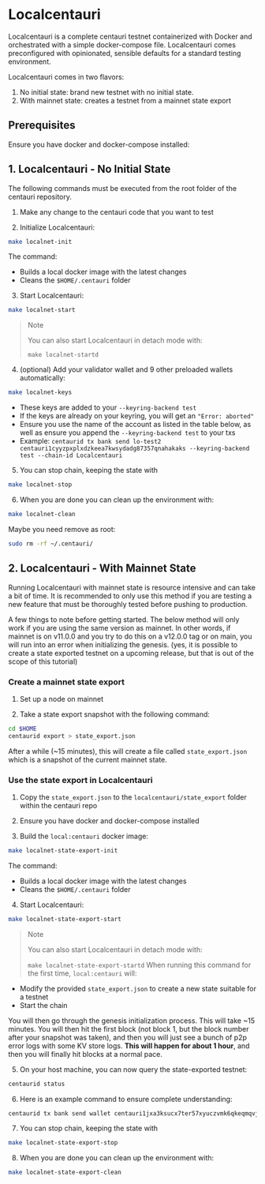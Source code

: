 # Localcentauri

Localcentauri is a complete centauri testnet containerized with Docker and orchestrated with a simple docker-compose file. Localcentauri comes preconfigured with opinionated, sensible defaults for a standard testing environment.

Localcentauri comes in two flavors:

1. No initial state: brand new testnet with no initial state. 
2. With mainnet state: creates a testnet from a mainnet state export

## Prerequisites

Ensure you have docker and docker-compose installed:

## 1. Localcentauri - No Initial State

The following commands must be executed from the root folder of the centauri repository.

1. Make any change to the centauri code that you want to test

2. Initialize Localcentauri:

```bash
make localnet-init
```

The command:

- Builds a local docker image with the latest changes
- Cleans the `$HOME/.centauri` folder

3. Start Localcentauri:

```bash
make localnet-start
```

> Note
>
> You can also start Localcentauri in detach mode with:
>
> `make localnet-startd`
4. (optional) Add your validator wallet and 9 other preloaded wallets automatically:
```bash
make localnet-keys
```

- These keys are added to your `--keyring-backend test`
- If the keys are already on your keyring, you will get an `"Error: aborted"`
- Ensure you use the name of the account as listed in the table below, as well as ensure you append the `--keyring-backend test` to your txs
- Example: `centaurid tx bank send lo-test2 centauri1cyyzpxplxdzkeea7kwsydadg87357qnahakaks --keyring-backend test --chain-id Localcentauri`

5. You can stop chain, keeping the state with

```bash
make localnet-stop
```

6. When you are done you can clean up the environment with:

```bash
make localnet-clean
```
Maybe you need remove as root:

```bash
sudo rm -rf ~/.centauri/
```

## 2. Localcentauri - With Mainnet State

Running Localcentauri with mainnet state is resource intensive and can take a bit of time.
It is recommended to only use this method if you are testing a new feature that must be thoroughly tested before pushing to production.

A few things to note before getting started. The below method will only work if you are using the same version as mainnet. In other words,
if mainnet is on v11.0.0 and you try to do this on a v12.0.0 tag or on main, you will run into an error when initializing the genesis.
(yes, it is possible to create a state exported testnet on a upcoming release, but that is out of the scope of this tutorial)


### Create a mainnet state export

1. Set up a node on mainnet 

2. Take a state export snapshot with the following command:

```sh
cd $HOME
centaurid export > state_export.json
```

After a while (~15 minutes), this will create a file called `state_export.json` which is a snapshot of the current mainnet state.

### Use the state export in Localcentauri

1. Copy the `state_export.json` to the `localcentauri/state_export` folder within the centauri repo


2. Ensure you have docker and docker-compose installed


3. Build the `local:centauri` docker image:

```bash
make localnet-state-export-init
```

The command:

- Builds a local docker image with the latest changes
- Cleans the `$HOME/.centauri` folder

4. Start Localcentauri:

```bash
make localnet-state-export-start
```

> Note
>
> You can also start Localcentauri in detach mode with:
>
> `make localnet-state-export-startd`
When running this command for the first time, `local:centauri` will:
- Modify the provided `state_export.json` to create a new state suitable for a testnet
- Start the chain

You will then go through the genesis initialization process. This will take ~15 minutes.
You will then hit the first block (not block 1, but the block number after your snapshot was taken), and then you will just see a bunch of p2p error logs with some KV store logs.
**This will happen for about 1 hour**, and then you will finally hit blocks at a normal pace.


5. On your host machine, you can now query the state-exported testnet:

```sh
centaurid status
```

6. Here is an example command to ensure complete understanding:

```sh
centaurid tx bank send wallet centauri1jxa3ksucx7ter57xyuczvmk6qkeqmqvj37g237 100000ppica --chain-id localcentauri --keyring-backend test
```

7. You can stop chain, keeping the state with

```bash
make localnet-state-export-stop
```

8. When you are done you can clean up the environment with:

```bash
make localnet-state-export-clean
```
